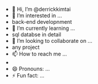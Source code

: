 - 👋 Hi, I’m @derrickkimtai
- 👀 I’m interested in ...
- back-end developnment
- 🌱 I’m currently learning ...
- sql databse in detail
- 💞️ I’m looking to collaborate on ...
- any project
- 📫 How to reach me ...
- 
- 😄 Pronouns: ...
- ⚡ Fun fact: ...

<!---
derrickkimtai/derrickkimtai is a ✨ special ✨ repository because its `README.md` (this file) appears on your GitHub profile.
You can click the Preview link to take a look at your changes.
--->

